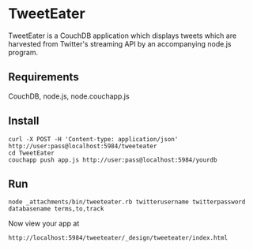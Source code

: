 # TweetEater

TweetEater is a CouchDB application which displays tweets which are harvested from Twitter's streaming API by an accompanying node.js program.

## Requirements

CouchDB, node.js, node.couchapp.js

## Install

<pre><code>curl -X POST -H 'Content-type: application/json' http://user:pass@localhost:5984/tweeteater
cd TweetEater
couchapp push app.js http://user:pass@localhost:5984/yourdb
</code></pre>

## Run

<pre><code>node _attachments/bin/tweeteater.rb twitterusername twitterpassword databasename terms,to,track</code></pre>

Now view your app at

<pre><code>http://localhost:5984/tweeteater/_design/tweeteater/index.html</code></pre>